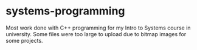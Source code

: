 # systems-programming
Most work done with C++ programming for my Intro to Systems course in university. Some files were too large to upload due to bitmap images for some projects.

